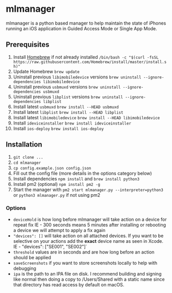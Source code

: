 # mlmanager

mlmanager is a python based manager to help maintain the state of iPhones running an iOS application in Guided Access Mode or Single App Mode.

## Prerequisites
1. Install [Homebrew](https://brew.sh) if not already installed `/bin/bash -c "$(curl -fsSL https://raw.githubusercontent.com/Homebrew/install/master/install.sh)"`
1. Update Homebrew `brew update`
1. Uninstall previous `libimobiledevice` versions `brew uninstall --ignore-dependencies libimobiledevice`
1. Uninstall previous `usbmuxd` versions `brew uninstall --ignore-dependencies usbmuxd`
1. Uninstall previous `libplist` versions `brew uninstall --ignore-dependencies libplist`
1. Install latest `usbmuxd` `brew install --HEAD usbmuxd`
1. Install latest `libplist` `brew install --HEAD libplist`
1. Install latest `libimobiledevice` `brew install --HEAD libimobiledevice`
1. Install `ideviceinstaller` `brew install ideviceinstaller`
1. Install `ios-deploy` `brew install ios-deploy`

## Installation
1. `git clone ...`
1. `cd mlmanager`
1. `cp config.example.json config.json`
1. Fill out the config file (more details in the options category below)
1. Install dependencies `npm install` and `brew install python3`
1. Install pm2 (optional) `npm install pm2 -g`
1. Start the manager with `pm2 start mlmanager.py --interpreter=python3` or `python3 mlmanager.py` if not using pm2

### Options

- `deviceHold` is how long before mlmanager will take action on a device for repeat fix
  IE - 300 seconds means 5 minutes after installing or rebooting a device we will attempt to apply a fix again
- `"devices": []` will take action on all attached devices. If you want to be selective on your actions add the **exact** device name as seen in Xcode.
  IE - "devices": ["SE001", "SE002"]`
- `threshold` values are in seconds and are how long before an action should be applied
- `saveScreenshots` if you want to store screenshots locally to help with debugging
- `ipa` is the path to an IPA file on disk. I recommend building and signing like normal then doing a copy to /Users/Shared with a static name since that directory has read access by default on macOS.
